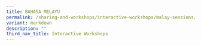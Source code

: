 ```yaml
---
title: BAHASA MELAYU
permalink: /sharing-and-workshops/interactive-workshops/malay-sessions/
variant: markdown
description: ""
third_nav_title: Interactive Workshops
---
```

